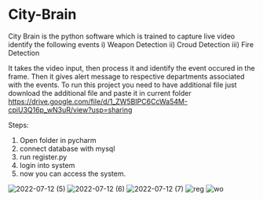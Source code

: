 # City-Brain

City Brain is the python software which is trained to capture live video identify the following events
i) Weapon Detection
ii) Croud Detection
iii) Fire Detection

It takes the video input, then process it and identify the event occured in the frame.
Then it gives alert message to respective departments associated with the events.
To run this project you need to have additional file just download the additional file and 
paste it in current folder 
https://drive.google.com/file/d/1_ZW5BIPC6CcWa54M-cpiU3Q16p_wN3uR/view?usp=sharing

Steps:
1) Open folder in pycharm
2) connect database with mysql
3) run register.py
4) login into system
5) now you can access the system.

![2022-07-12 (5)](https://user-images.githubusercontent.com/63675385/178550707-257d4491-d19d-4f1f-9202-384d498ecbb5.png)
![2022-07-12 (6)](https://user-images.githubusercontent.com/63675385/178550722-3ee892ab-1d8f-4b6b-b1d8-12593881f99d.png)
![2022-07-12 (7)](https://user-images.githubusercontent.com/63675385/178550728-c3365405-0440-4f1e-a729-89dbada9e250.png)
![reg](https://user-images.githubusercontent.com/63675385/178550732-0f37709d-5578-420e-bb02-028222491679.png)
![wo](https://user-images.githubusercontent.com/63675385/178550734-353dd5a6-f5d0-4497-90f1-61b69ad850cc.png)
